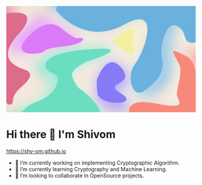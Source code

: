 
![Shivom](background_1.png)

# Hi there 👋 I'm Shivom

https://shv-om.github.io

<!--
**ulegend/ulegend** is a ✨ _special_ ✨ repository because its `README.md` (this file) appears on your GitHub profile.
- 😄 Pronouns: ...
- ⚡ Fun fact: ...
- 💬 Ask me: ...
- 📫 How to reach me: ...
-->

- 🔭 I’m currently working on implementing Cryptographic Algorithm.
- 🌱 I’m currently learning Cryptography and Machine Learning.
- 👯 I’m looking to collaborate in OpenSource projects.
